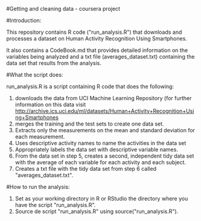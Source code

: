 

#Getting and cleaning data - coursera project

#Introduction:

This repository contains R code ("run_analysis.R") that downloads and processes a dataset on Human Activity Recognition Using Smartphones.

It also contains a CodeBook.md that provides detailed information on the variables being analyzed and a txt file (averages_dataset.txt) containing the data set that results from the analysis.  

#What the script does:

run_analysis.R is a script containing R code that does the following: 
1. downloads the data from UCI Machine Learning Repository (for further information on this data visit http://archive.ics.uci.edu/ml/datasets/Human+Activity+Recognition+Using+Smartphones
2. merges the training and the test sets to create one data set.
3. Extracts only the measurements on the mean and standard deviation for each measurement. 
4. Uses descriptive activity names to name the activities in the data set
5. Appropriately labels the data set with descriptive variable names. 
6. From the data set in step 5, creates a second, independent tidy data set with the average of each variable for each activity and each subject.
7. Creates a txt file with the tidy data set from step 6 called "averages_dataset.txt".

#How to run the analysis:

1. Set as your working directory in R or RStudio the directory where you have the script "run_analysis.R". 
2. Source de script "run_analysis.R" using source("run_analysis.R").

